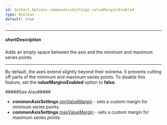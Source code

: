 ```yaml
---
id: dxChart.Options.commonAxisSettings.valueMarginsEnabled
type: Boolean
default: true
---
```

---
##### shortDescription
Adds an empty space between the axis and the minimum and maximum series points.

---
By default, the axes extend slightly beyond their extrema. It prevents cutting off parts of the minimum and maximum series points. To disable this feature, set the **valueMarginsEnabled** option to **false**.

#####See Also#####
- **commonAxisSettings**.[minValueMargin](/api-reference/20%20Data%20Visualization%20Widgets/dxChart/1%20Configuration/commonAxisSettings/minValueMargin.md '/Documentation/ApiReference/Data_Visualization_Widgets/dxChart/Configuration/commonAxisSettings/#minValueMargin') - sets a custom margin for minimum series points.
- **commonAxisSettings**.[maxValueMargin](/api-reference/20%20Data%20Visualization%20Widgets/dxChart/1%20Configuration/commonAxisSettings/maxValueMargin.md '/Documentation/ApiReference/Data_Visualization_Widgets/dxChart/Configuration/commonAxisSettings/#maxValueMargin') - sets a custom margin for maximum series points.